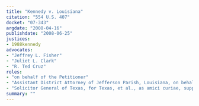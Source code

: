 ```yaml
---
title: "Kennedy v. Louisiana"
citation: "554 U.S. 407"
docket: "07-343"
argdate: "2008-04-16"
publishdate: "2008-06-25"
justices:
- 1988kennedy
advocates:
- "Jeffrey L. Fisher"
- "Juliet L. Clark"
- "R. Ted Cruz"
roles:
- "on behalf of the Petitioner"
- "Assistant District Attorney of Jefferson Parish, Louisiana, on behalf of the Respondent"
- "Solicitor General of Texas, for Texas, et al., as amici curiae, supporting the Respondent"
summary: ""
---
```


